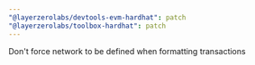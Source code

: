 ```yaml
---
"@layerzerolabs/devtools-evm-hardhat": patch
"@layerzerolabs/toolbox-hardhat": patch
---
```


Don't force network to be defined when formatting transactions

